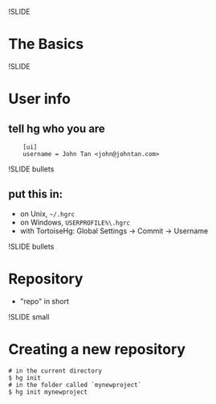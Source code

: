 !SLIDE

# The Basics #

!SLIDE

# User info #

## tell hg who you are ##

		[ui]
		username = John Tan <john@johntan.com>

!SLIDE bullets

## put this in:
- on Unix, `~/.hgrc`
- on Windows, `USERPROFILE%\.hgrc`
- with TortoiseHg: Global Settings -> Commit -> Username

!SLIDE bullets

# Repository #

* "repo" in short

!SLIDE small
# Creating a new repository #

	# in the current directory
	$ hg init
	# in the folder called `mynewproject`
	$ hg init mynewproject
